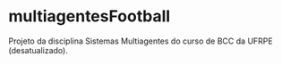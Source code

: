 # multiagentesFootball
Projeto da disciplina Sistemas Multiagentes do curso de BCC da UFRPE (desatualizado).
